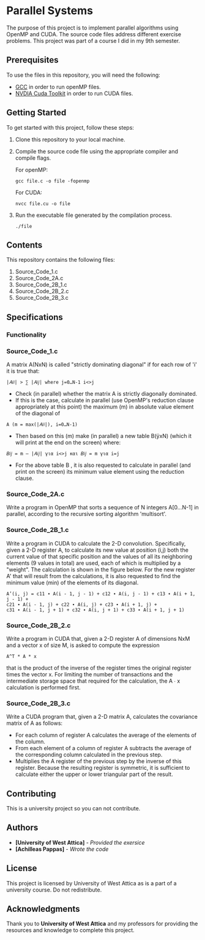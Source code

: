 # Parallel Systems

The purpose of this project is to implement parallel algorithms using OpenMP and CUDA. The source code files address different exercise problems. This project was part of a course I did in my 9th semester.

## Prerequisites

To use the files in this repository, you will need the following:

- [GCC](https://gcc.gnu.org/) in order to run openMP files.
- [NVDIA Cuda Toolkit](https://developer.nvidia.com/cuda-downloads) in order to run CUDA files.

## Getting Started

To get started with this project, follow these steps:

1. Clone this repository to your local machine.
2. Compile the source code file using the appropriate compiler and compile flags. 

    For openMP:
    ```
    gcc file.c -o file -fopenmp
    ```
    For CUDA:
    ```
    nvcc file.cu -o file
    ```
3. Run the executable file generated by the compilation process.
    ```
    ./file
    ```

## Contents

This repository contains the following files:
1. Source_Code_1.c
2. Source_Code_2A.c
3. Source_Code_2B_1.c
4. Source_Code_2B_2.c
5. Source_Code_2B_3.c

## Specifications

### Functionality

### Source_Code_1.c

A matrix A(NxN) is called "strictly dominating diagonal" if for each row of 'i' it is true that:
```
|𝛢𝑖𝑖| > ∑ |𝐴𝑖𝑗| where j=0…N-1 i<>j
```
- Check (in parallel) whether the matrix A is strictly diagonally dominated.
- If this is the case, calculate in parallel (use OpenMP's reduction clause appropriately
at this point) the maximum (m) in absolute value element of the diagonal of 
```
Α (m = max(|𝛢𝑖𝑖|), i=0…N-1)
```
- Then based on this (m) make (in parallel) a new table B(ÿxN) (which it will print at the
end on the screen) where:
```
𝐵𝑖𝑗 = m – |𝐴𝑖𝑗| για i<>j και 𝐵𝑖𝑗 = m για i=j
```
- For the above table B , it is also requested to calculate in parallel (and print on the
screen) its minimum value element using the reduction clause.

### Source_Code_2A.c

Write a program in OpenMP that sorts a sequence of N integers A[0…N-1] in parallel,
according to the recursive sorting algorithm 'multisort'.

### Source_Code_2B_1.c

Write a program in CUDA to calculate the 2-D convolution. Specifically, given a 2-D register
A, to calculate its new value at position (i,j) both the current value of that specific position
and the values of all its neighboring elements (9 values in total) are used, each of which is
multiplied by a "weight". The calculation is shown in the figure below. For the new register A'
that will result from the calculations, it is also requested to find the minimum value (min) of
the elements of its diagonal.

```
A’(i, j) = c11 ∙ A(i - 1, j - 1) + c12 ∙ A(i, j - 1) + c13 ∙ A(i + 1, j - 1) +
c21 ∙ A(i - 1, j) + c22 ∙ A(i, j) + c23 ∙ A(i + 1, j) +
c31 ∙ A(i - 1, j + 1) + c32 ∙ A(i, j + 1) + c33 ∙ A(i + 1, j + 1)
```

### Source_Code_2B_2.c

Write a program in CUDA that, given a 2-D register A of dimensions NxM and a vector x of size M, is asked to compute the expression 
```
A^T * A * x 
```
that is the product of the inverse of the register times the original register times the vector x. For
limiting the number of transactions and the intermediate storage space that
required for the calculation, the A ∙ x calculation is performed first.

### Source_Code_2B_3.c

Write a CUDA program that, given a 2-D matrix A, calculates the covariance matrix of A as
follows:
- For each column of register A calculates the average of the elements of the column.
- From each element of a column of register A subtracts the average of the corresponding
column calculated in the previous step.
- Multiplies the A register of the previous step by the inverse of this register. Because the
resulting register is symmetric, it is sufficient to calculate either the upper or lower triangular
part of the result.

## Contributing

This is a university project so you can not contribute.

## Authors

* **[University of West Attica]** - *Provided the exersice*
* **[Achilleas Pappas]** - *Wrote the code*

## License

This project is licensed by University of West Attica as is a part of a university course. Do not redistribute.

## Acknowledgments

Thank you to **University of West Attica** and my professors for providing the resources and knowledge to complete this project.

